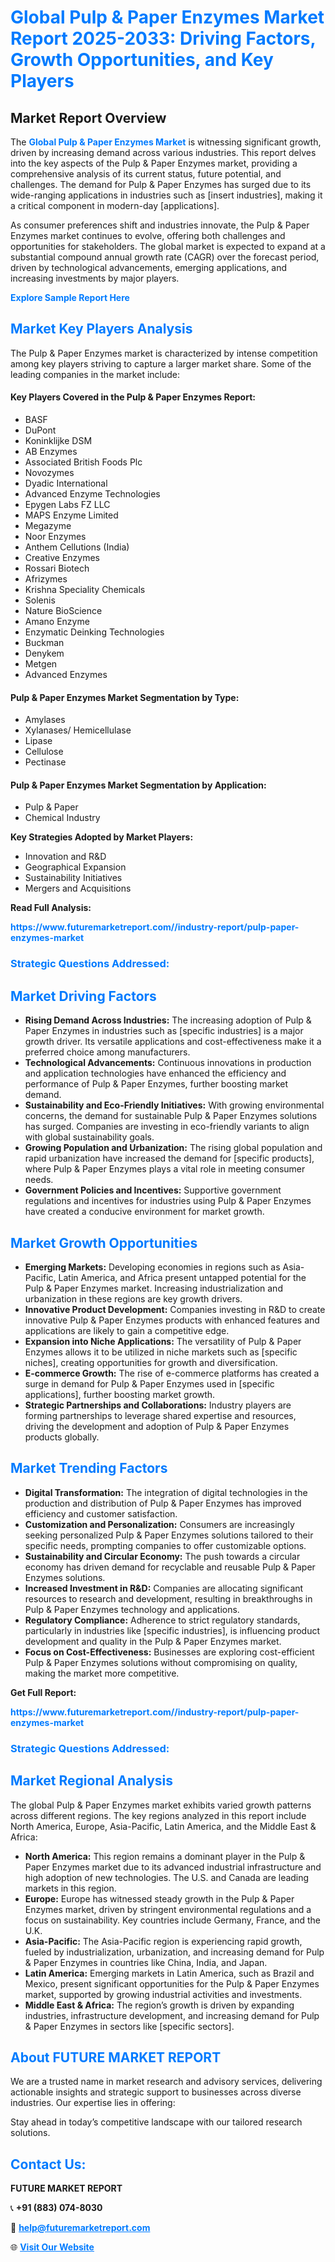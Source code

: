 <h1 style="color: #007BFF;">Global Pulp & Paper Enzymes Market Report 2025-2033: Driving Factors, Growth Opportunities, and Key Players</h1>

<section id="overview">
<h2>Market Report Overview</h2>
<p>The <a href="https://www.futuremarketreport.com//industry-report/pulp-paper-enzymes-market" style="color: #007BFF; text-decoration: none;"><strong>Global Pulp & Paper Enzymes Market</strong></a> is witnessing significant growth, driven by increasing demand across various industries. This report delves into the key aspects of the Pulp & Paper Enzymes market, providing a comprehensive analysis of its current status, future potential, and challenges. The demand for Pulp & Paper Enzymes has surged due to its wide-ranging applications in industries such as [insert industries], making it a critical component in modern-day [applications].</p>
<p>As consumer preferences shift and industries innovate, the Pulp & Paper Enzymes market continues to evolve, offering both challenges and opportunities for stakeholders. The global market is expected to expand at a substantial compound annual growth rate (CAGR) over the forecast period, driven by technological advancements, emerging applications, and increasing investments by major players.</p>
</section>

<section id="overview">
<p><a href="https://www.futuremarketreport.com//request-sample/reportId=58100" style="color: #007BFF; text-decoration: none;"><strong>Explore Sample Report Here</strong></a></p>
</section>

<section id="key-players">
<h2 style="color: #007BFF;">Market Key Players Analysis</h2>
<p>The Pulp & Paper Enzymes market is characterized by intense competition among key players striving to capture a larger market share. Some of the leading companies in the market include:</p>
<h4>Key Players Covered in the Pulp & Paper Enzymes Report:</h4>
<ul><li>BASF</li><li>DuPont</li><li>Koninklijke DSM</li><li>AB Enzymes</li><li>Associated British Foods Plc</li><li>Novozymes</li><li>Dyadic International</li><li>Advanced Enzyme Technologies</li><li>Epygen Labs FZ LLC</li><li>MAPS Enzyme Limited</li><li>Megazyme</li><li>Noor Enzymes</li><li>Anthem Cellutions (India)</li><li>Creative Enzymes</li><li>Rossari Biotech</li><li>Afrizymes</li><li>Krishna Speciality Chemicals</li><li>Solenis</li><li>Nature BioScience</li><li>Amano Enzyme</li><li>Enzymatic Deinking Technologies</li><li>Buckman</li><li>Denykem</li><li>Metgen</li><li>Advanced Enzymes</li></ul>
<h4>Pulp & Paper Enzymes Market Segmentation by Type:</h4>
<ul><li>Amylases</li><li>Xylanases/ Hemicellulase</li><li>Lipase</li><li>Cellulose</li><li>Pectinase</li></ul>

<h4>Pulp & Paper Enzymes Market Segmentation by Application:</h4>
<ul><li>Pulp &amp; Paper</li><li>Chemical Industry</li></ul>
<p><strong>Key Strategies Adopted by Market Players:</strong></p>
<ul>
<li>Innovation and R&D</li>
<li>Geographical Expansion</li>
<li>Sustainability Initiatives</li>
<li>Mergers and Acquisitions</li>
</ul>
</section>

<section>
<p><strong>Read Full Analysis: </strong></p><a href="https://www.futuremarketreport.com//industry-report/pulp-paper-enzymes-market" style="color: #007BFF; text-decoration: none;"><strong>https://www.futuremarketreport.com//industry-report/pulp-paper-enzymes-market</strong></a>
<h3 style="color: #007BFF;">Strategic Questions Addressed:</h3>
</section>

<section id="driving-factors">
<h2 style="color: #007BFF;">Market Driving Factors</h2>
<ul>
<li><strong>Rising Demand Across Industries:</strong> The increasing adoption of Pulp & Paper Enzymes in industries such as [specific industries] is a major growth driver. Its versatile applications and cost-effectiveness make it a preferred choice among manufacturers.</li>
<li><strong>Technological Advancements:</strong> Continuous innovations in production and application technologies have enhanced the efficiency and performance of Pulp & Paper Enzymes, further boosting market demand.</li>
<li><strong>Sustainability and Eco-Friendly Initiatives:</strong> With growing environmental concerns, the demand for sustainable Pulp & Paper Enzymes solutions has surged. Companies are investing in eco-friendly variants to align with global sustainability goals.</li>
<li><strong>Growing Population and Urbanization:</strong> The rising global population and rapid urbanization have increased the demand for [specific products], where Pulp & Paper Enzymes plays a vital role in meeting consumer needs.</li>
<li><strong>Government Policies and Incentives:</strong> Supportive government regulations and incentives for industries using Pulp & Paper Enzymes have created a conducive environment for market growth.</li>
</ul>
</section>

<section id="growth-opportunities">
<h2 style="color: #007BFF;">Market Growth Opportunities</h2>
<ul>
<li><strong>Emerging Markets:</strong> Developing economies in regions such as Asia-Pacific, Latin America, and Africa present untapped potential for the Pulp & Paper Enzymes market. Increasing industrialization and urbanization in these regions are key growth drivers.</li>
<li><strong>Innovative Product Development:</strong> Companies investing in R&D to create innovative Pulp & Paper Enzymes products with enhanced features and applications are likely to gain a competitive edge.</li>
<li><strong>Expansion into Niche Applications:</strong> The versatility of Pulp & Paper Enzymes allows it to be utilized in niche markets such as [specific niches], creating opportunities for growth and diversification.</li>
<li><strong>E-commerce Growth:</strong> The rise of e-commerce platforms has created a surge in demand for Pulp & Paper Enzymes used in [specific applications], further boosting market growth.</li>
<li><strong>Strategic Partnerships and Collaborations:</strong> Industry players are forming partnerships to leverage shared expertise and resources, driving the development and adoption of Pulp & Paper Enzymes products globally.</li>
</ul>
</section>

<section id="trending-factors">
<h2 style="color: #007BFF;">Market Trending Factors</h2>
<ul>
<li><strong>Digital Transformation:</strong> The integration of digital technologies in the production and distribution of Pulp & Paper Enzymes has improved efficiency and customer satisfaction.</li>
<li><strong>Customization and Personalization:</strong> Consumers are increasingly seeking personalized Pulp & Paper Enzymes solutions tailored to their specific needs, prompting companies to offer customizable options.</li>
<li><strong>Sustainability and Circular Economy:</strong> The push towards a circular economy has driven demand for recyclable and reusable Pulp & Paper Enzymes solutions.</li>
<li><strong>Increased Investment in R&D:</strong> Companies are allocating significant resources to research and development, resulting in breakthroughs in Pulp & Paper Enzymes technology and applications.</li>
<li><strong>Regulatory Compliance:</strong> Adherence to strict regulatory standards, particularly in industries like [specific industries], is influencing product development and quality in the Pulp & Paper Enzymes market.</li>
<li><strong>Focus on Cost-Effectiveness:</strong> Businesses are exploring cost-efficient Pulp & Paper Enzymes solutions without compromising on quality, making the market more competitive.</li>
</ul>
</section>

<section>
<p><strong>Get Full Report: </strong></p><a href="https://www.futuremarketreport.com//industry-report/pulp-paper-enzymes-market" style="color: #007BFF; text-decoration: none;"><strong>https://www.futuremarketreport.com//industry-report/pulp-paper-enzymes-market</strong></a>
<h3 style="color: #007BFF;">Strategic Questions Addressed:</h3>
</section>


<section id="regional-analysis">
<h2 style="color: #007BFF;">Market Regional Analysis</h2>
<p>The global Pulp & Paper Enzymes market exhibits varied growth patterns across different regions. The key regions analyzed in this report include North America, Europe, Asia-Pacific, Latin America, and the Middle East & Africa:</p>
<ul>
<li><strong>North America:</strong> This region remains a dominant player in the Pulp & Paper Enzymes market due to its advanced industrial infrastructure and high adoption of new technologies. The U.S. and Canada are leading markets in this region.</li>
<li><strong>Europe:</strong> Europe has witnessed steady growth in the Pulp & Paper Enzymes market, driven by stringent environmental regulations and a focus on sustainability. Key countries include Germany, France, and the U.K.</li>
<li><strong>Asia-Pacific:</strong> The Asia-Pacific region is experiencing rapid growth, fueled by industrialization, urbanization, and increasing demand for Pulp & Paper Enzymes in countries like China, India, and Japan.</li>
<li><strong>Latin America:</strong> Emerging markets in Latin America, such as Brazil and Mexico, present significant opportunities for the Pulp & Paper Enzymes market, supported by growing industrial activities and investments.</li>
<li><strong>Middle East & Africa:</strong> The region’s growth is driven by expanding industries, infrastructure development, and increasing demand for Pulp & Paper Enzymes in sectors like [specific sectors].</li>
</ul>
</section>

<footer>
<h2 style="color: #007BFF;">About FUTURE MARKET REPORT</h2>
<p>We are a trusted name in market research and advisory services, delivering actionable insights and strategic support to businesses across diverse industries. Our expertise lies in offering:</p>

<p>Stay ahead in today’s competitive landscape with our tailored research solutions.</p>

<h2 style="color: #007BFF;">Contact Us:</h2>
<p><strong>FUTURE MARKET REPORT</strong></p>
<p>📞 <strong>+91 (883) 074-8030</strong></p>
<p>📧 <strong><a href="mailto:help@futuremarketreport.com" style="color: #007BFF;">help@futuremarketreport.com</a></strong></p>
<p>🌐 <strong><a href="https://www.futuremarketreport.com/" style="color: #007BFF;">Visit Our Website</a></strong></p>
</footer>